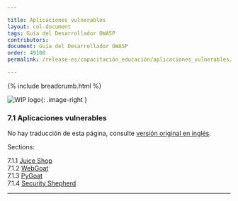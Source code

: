 ```yaml
---

title: Aplicaciones vulnerables
layout: col-document
tags: Guía del Desarrollador OWASP
contributors:
document: Guía del Desarrollador OWASP
order: 49100
permalink: /release-es/capacitación_educación/aplicaciones_vulnerables/

---
```


{% include breadcrumb.html %}

<style type="text/css">
.image-right {
  height: 180px;
  display: block;
  margin-left: auto;
  margin-right: auto;
  float: right;
}
</style>

![WIP logo](../../../assets/images/dg_wip.png "Trabajo en curso"){: .image-right }

### 7.1 Aplicaciones vulnerables

No hay traducción de esta página, consulte [versión original en inglés][release0910].

Sections:  

7.1.1 [Juice Shop](01-juice-shop.md)  
7.1.2 [WebGoat](02-webgoat.md)  
7.1.3 [PyGoat](03-pygoat.md)  
7.1.4 [Security Shepherd](04-security-shepherd.md)  

----

[release0910]: https://github.com/OWASP/www-project-developer-guide/blob/main/release/09-training-education/01-vulnerable-apps/toc.md
